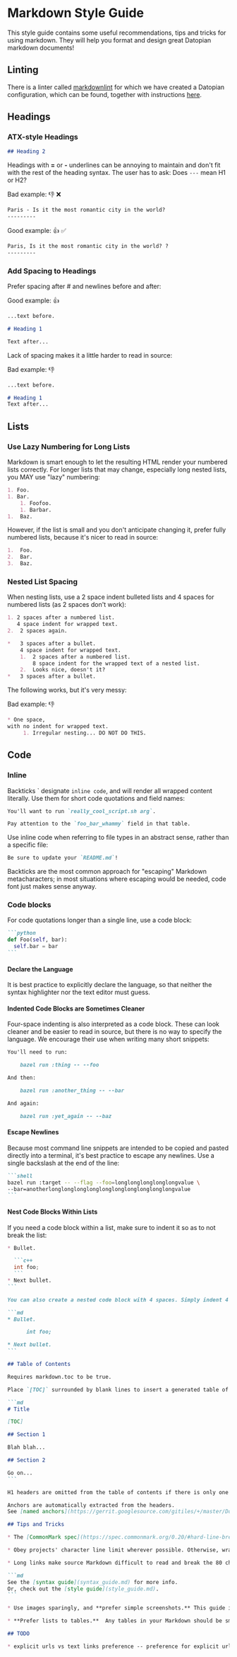 # Markdown Style Guide

This style guide contains some useful recommendations, tips and tricks for using markdown.
They will help you format and design great Datopian markdown documents!

## Linting

There is a linter called [markdownlint] for which we have created a Datopian configuration, which can be found, together with instructions [here](/style-guide/markdown/linting).

[markdownlint]: https://github.com/DavidAnson/markdownlint

## Headings

### ATX-style Headings

```md
## Heading 2
```

Headings with **=** or **-** underlines can be annoying to maintain and don't fit with the rest of the heading syntax. The user has to ask: Does `---` mean H1 or H2?

Bad example: :-1: :x:

```md
Paris - Is it the most romantic city in the world?
---------
```

Good example: :+1: :white_check_mark:

```md
Paris, Is it the most romantic city in the world? ?
---------
```

### Add Spacing to Headings

Prefer spacing after # and newlines before and after:

Good example: :+1:

```md
...text before.

# Heading 1

Text after...
```

Lack of spacing makes it a little harder to read in source:

Bad example: :-1:

```md
...text before.

# Heading 1
Text after...
```

## Lists

### Use Lazy Numbering for Long Lists

Markdown is smart enough to let the resulting HTML render your numbered lists correctly. For longer lists that may change, especially long nested lists, you MAY use "lazy" numbering:

```md
1. Foo.
1. Bar.
    1. Foofoo.
    1. Barbar.
1.  Baz.
```

However, if the list is small and you don't anticipate changing it, prefer fully numbered lists, because it's nicer to read in source:

```md
1.  Foo.
2.  Bar.
3.  Baz.
```

### Nested List Spacing

When nesting lists, use a 2 space indent bulleted lists and 4 spaces for numbered lists (as 2 spaces don't work):

```md
1. 2 spaces after a numbered list.
   4 space indent for wrapped text.
2.  2 spaces again.

*   3 spaces after a bullet.
    4 space indent for wrapped text.
    1.  2 spaces after a numbered list.
        8 space indent for the wrapped text of a nested list.
    2.  Looks nice, doesn't it?
*   3 spaces after a bullet.
```

The following works, but it's very messy:

Bad example: :-1:

```md
* One space,
with no indent for wrapped text.
     1. Irregular nesting... DO NOT DO THIS.
```

## Code

### Inline

Backticks \` designate `inline code`, and will render all wrapped content literally. Use them for short code quotations and field names:

```md
You'll want to run `really_cool_script.sh arg`.

Pay attention to the `foo_bar_whammy` field in that table.
```

Use inline code when referring to file types in an abstract sense, rather than a specific file:

```md
Be sure to update your `README.md`!
```

Backticks are the most common approach for "escaping" Markdown metacharacters; in most situations where escaping would be needed, code font just makes sense anyway.

### Code blocks

For code quotations longer than a single line, use a code block:

``````md
```python
def Foo(self, bar):
  self.bar = bar
```
``````

#### Declare the Language

It is best practice to explicitly declare the language, so that neither the syntax highlighter nor the text editor must guess.

#### Indented Code Blocks are Sometimes Cleaner

Four-space indenting is also interpreted as a code block. These can look cleaner and be easier to read in source, but there is no way to specify the language. We encourage their use when writing many short snippets:

```md
You'll need to run:

    bazel run :thing -- --foo

And then:

    bazel run :another_thing -- --bar

And again:

    bazel run :yet_again -- --baz
```

#### Escape Newlines

Because most command line snippets are intended to be copied and pasted directly into a terminal, it's best practice to escape any newlines. Use a single backslash at the end of the line:

``````md
```shell
bazel run :target -- --flag --foo=longlonglonglonglongvalue \
--bar=anotherlonglonglonglonglonglonglonglonglonglongvalue
```
``````

#### Nest Code Blocks Within Lists

If you need a code block within a list, make sure to indent it so as to not break the list:

``````md
* Bullet.

  ```c++
  int foo;
  ```
* Next bullet.
```

You can also create a nested code block with 4 spaces. Simply indent 4 additional spaces from the list indentation:

```md
* Bullet.

      int foo;

* Next bullet.
```

## Table of Contents

Requires markdown.toc to be true.

Place `[TOC]` surrounded by blank lines to insert a generated table of contents extracted from the H1, H2, and H3 headers used within the document:

```md
# Title

[TOC]

## Section 1

Blah blah...

## Section 2

Go on...
```

H1 headers are omitted from the table of contents if there is only one level one header present. This allows H1 to be used as the document title without creating an unnecessary entry in the table of contents.

Anchors are automatically extracted from the headers.
See [named anchors](https://gerrit.googlesource.com/gitiles/+/master/Documentation/markdown.md#Named-anchors).

## Tips and Tricks

* The [CommonMark spec](https://spec.commonmark.org/0.20/#hard-line-breaks) decrees that two spaces at the end of a line should insert a `<br />` tag. However, many directories have a trailing whitespace pre-submit check in place, and many IDEs will clean it up anyway. Avoid the need for a `<br />` altogether. Markdown creates **paragraph tags simply with newlines:** get used to that.

* Obey projects' character line limit wherever possible. Otherwise, wrap your text. Long URLs and tables are the usual suspects when breaking the rule. Headings can't be wrapped, but you better keep them short. Often, **inserting a newline before a long link** preserves readability while minimizing the overflow.

* Long links make source Markdown difficult to read and break the 80 character wrapping. Wherever possible, **shorten your links.** Markdown link syntax allows you to set a link title, just as HTML does. Write the sentence naturally, then go back and wrap the most appropriate phrase with the link. For example:

```md
See the [syntax guide](syntax_guide.md) for more info.
Or, check out the [style guide](style_guide.md).
```

* Use images sparingly, and **prefer simple screenshots.** This guide is designed around the idea that plain text gets users down to the business of communication faster with less reader distraction and author procrastination. However, it's sometimes very helpful to show what you mean.

* **Prefer lists to tables.**  Any tables in your Markdown should be small. Complex, large tables are difficult to read in source and most importantly, a pain to modify later.

## TODO

* explicit urls vs text links preference -- preference for explicit urls in notes, technical docs, playbook etc. text links in e.g. blogs, essays etc
